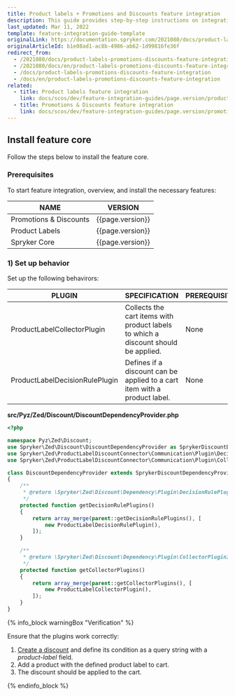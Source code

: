 ```yaml
---
title: Product labels + Promotions and Discounts feature integration
description: This guide provides step-by-step instructions on integrating Product Labels + Promotions & Discounts feature into a Spryker-based project.
last_updated: Mar 11, 2022
template: feature-integration-guide-template
originalLink: https://documentation.spryker.com/2021080/docs/product-labels-promotions-discounts-feature-integration
originalArticleId: b1e08ad1-ac8b-4986-ab62-1d99816fe36f
redirect_from:
  - /2021080/docs/product-labels-promotions-discounts-feature-integration
  - /2021080/docs/en/product-labels-promotions-discounts-feature-integration
  - /docs/product-labels-promotions-discounts-feature-integration
  - /docs/en/product-labels-promotions-discounts-feature-integration
related:
  - title: Product labels feature integration
    link: docs/scos/dev/feature-integration-guides/page.version/product-labels-feature-integration.html
  - title: Promotions & Discounts feature integration
    link: docs/scos/dev/feature-integration-guides/page.version/promotions-and-discounts-feature-integration.html
---
```


## Install feature core

Follow the steps below to install the feature core.

### Prerequisites

To start feature integration, overview, and install the necessary features:


| NAME | VERSION |
| --- | --- |
| Promotions & Discounts | {{page.version}} |
| Product Labels | {{page.version}} |
| Spryker Core | {{page.version}} |

### 1) Set up behavior

Set up the following behavirors:

| PLUGIN | SPECIFICATION | PREREQUISITES | NAMESPACE |
| --- | --- | --- | --- |
| ProductLabelCollectorPlugin | Collects the cart items with product labels to which a discount should be applied. | None | Spryker\Zed\ProductLabelDiscountConnector\Communication\Plugin\Collector |
| ProductLabelDecisionRulePlugin | Defines if a discount can be applied to a cart item with a product label. | None | Spryker\Zed\ProductLabelDiscountConnector\Communication\Plugin\DecisionRule |

**src/Pyz/Zed/Discount/DiscountDependencyProvider.php**

```php
<?php

namespace Pyz\Zed\Discount;
use Spryker\Zed\Discount\DiscountDependencyProvider as SprykerDiscountDependencyProvider;
use Spryker\Zed\ProductLabelDiscountConnector\Communication\Plugin\DecisionRule\ProductLabelDecisionRulePlugin;
use Spryker\Zed\ProductLabelDiscountConnector\Communication\Plugin\Collector\ProductLabelCollectorPlugin;

class DiscountDependencyProvider extends SprykerDiscountDependencyProvider
{
    /**
     * @return \Spryker\Zed\Discount\Dependency\Plugin\DecisionRulePluginInterface[]
     */
    protected function getDecisionRulePlugins()
    {
        return array_merge(parent::getDecisionRulePlugins(), [
            new ProductLabelDecisionRulePlugin(),
        ]);
    }

    /**
     * @return \Spryker\Zed\Discount\Dependency\Plugin\CollectorPluginInterface[]
     */
    protected function getCollectorPlugins()
    {
        return array_merge(parent::getCollectorPlugins(), [
            new ProductLabelCollectorPlugin(),
        ]);
    }
}
```

{% info_block warningBox "Verification" %}

Ensure that the plugins work correctly:

1. [Create a discount](/docs/scos/user/back-office-user-guides/{{page.version}}/merchandising/discount/creating-cart-rules.html) and define its condition as a query string with a *product-label* field.
2. Add a product with the defined product label to cart.
3. The discount should be applied to the cart.

{% endinfo_block %}
